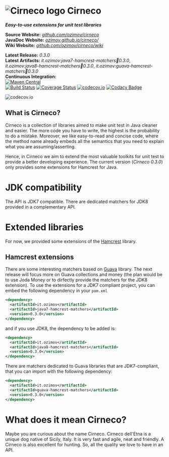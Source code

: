 # ![Cirneco logo](https://raw.github.com/ozimov/cirneco/master/Cirneco.png) Cirneco

***Easy-to-use extensions for unit test libraries***

**Source Website:** *[github.com/ozimov/cirneco](http://github.com/ozimov/cirneco/)*<br />
**JavaDoc Website:** *[ozimov.github.io/cirneco/](http://ozimov.github.io/cirneco/)*<br />
**Wiki Website:** *[github.com/ozimov/cirneco/wiki](http://github.com/ozimov/cirneco/wiki)*<br />

**Latest Release:** *0.3.0*<br />
**Latest Artifacts:** *it.ozimov:java7-hamcrest-matchers:jar:0.3.0*,
  *it.ozimov:java8-hamcrest-matchers:jar:0.3.0*,
  *it.ozimov:guava-hamcrest-matchers:jar:0.3.0* <br />
**Continuous Integration:**<br />
[![Maven Central](https://maven-badges.herokuapp.com/maven-central/it.ozimov/cirneco-parent/badge.svg)](https://maven-badges.herokuapp.com/maven-central/it.ozimov/cirneco-parent)
<br />
[![Build Status](https://travis-ci.org/ozimov/cirneco.svg?branch=master)](https://travis-ci.org/ozimov/cirneco) [![Coverage Status](https://coveralls.io/repos/ozimov/cirneco/badge.svg?branch=master&service=github)](https://coveralls.io/github/ozimov/cirneco?branch=master)
[![codecov.io](https://codecov.io/github/ozimov/cirneco/coverage.svg?branch=master)](https://codecov.io/github/ozimov/cirneco?branch=master)
[![Codacy Badge](https://api.codacy.com/project/badge/grade/7a4364b93df6473fb18a597e900edceb)](https://www.codacy.com/app/roberto-trunfio/cirneco)

![codecov.io](https://codecov.io/github/ozimov/cirneco/branch.svg?branch=master)

## What is Cirneco?

Cirneco is a collection of libraries aimed to make unit test in Java cleaner and easier.
The more code you have to write, the highest is the probability to do a mistake. Moreover,
we like easy-to-read and concise code, where the method name already embeds all the semantics that you
need to explain what you are assuming/asserting.

Hence, in Cirneco we aim to extend the most valuable toolkits for  unit test to provide a better developing experience.
The current version (*Cirneco 0.3.0*) only provides some extensions for Hamcrest for Java.

# JDK compatibility
The API is JDK7 compatible.
There are dedicated matchers for JDK8 provided in a complementary API.


# Extended libraries
For now, we provided some extensions of the [Hamcrest](https://github.com/hamcrest/JavaHamcrest) library.

## Hamcrest extensions
There are some interesting matchers based on [Guava](https://github.com/google/guava) library. The next release will focus more on Guava collections and money (the plan would be to use Joda Money or to dirfectly provide the matchers for the JDK8 extension).
To use the extensions for a JDK7 compliant project, you can embed the following dependency in your `pom.xml`
```xml
<dependency>
  <artifactId>it.ozimov</artifactId>
  <artifactId>java7-hamcrest-matchers</artifactId>
  <version>0.3.0</version>
</dependency>
```
and if you use JDK8, the dependency to be added is:

```xml
<dependency>
  <artifactId>it.ozimov</artifactId>
  <artifactId>java8-hamcrest-matchers</artifactId>
  <version>0.3.0</version>
</dependency>
```

There are matchers dedicated to Guava libraries that are JDK7-compliant, that you can import with the following dependency:

```xml
<dependency>
  <artifactId>it.ozimov</artifactId>
  <artifactId>guava-hamcrest-matchers</artifactId>
  <version>0.3.0</version>
</dependency>
```



# What does it mean Cirneco?
Maybe you are curious about the name Cirneco. Cirneco dell'Etna is a unique dog native of Sicily, Italy.
It is very fast and agile, neat and friendly. A Cirneco is also excellent for hunting. So, all the quality
we love to have in an API.
